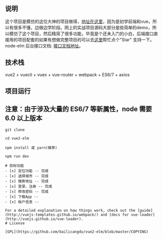 ## 说明
这个项目是模仿的这位大神的项目做得，[地址在这里](https://github.com/bailicangdu/vue2-elm)，因为是初学前端和vue，所以有很多不懂，边做边学阶段。网上的实战项目源码大部分是些简单的demo，所以模仿了这个项目，然后精简了很多功能，毕竟是个还未入门的小白，后端接口直接用的项目配套的如果有想做完整项目的可以去[这里](https://github.com/bailicangdu/vue2-elm)帮忙点个"Star" 支持一下。
node-elm 后台接口文档: [接口文档地址](https://github.com/bailicangdu/node-elm/blob/master/API.md)。
## 技术栈

vue2 + vuecli + vuex + vue-router + webpack + ES6/7 + axios
## 项目运行

## 注意：由于涉及大量的 ES6/7 等新属性，node 需要 6.0 以上版本

```
git clone 

cd vue2-elm

npm install 或 yarn(推荐)

npm run dev

# 目标功能
- [x] 定位功能 -- 完成
- [x] 选择城市 -- 完成
- [x] 搜索地址 -- 完成 
- [x] 登录、注册 -- 完成
- [x] 修改密码 -- 完成
- [x] 下载App -- 
- [x] 帐户信息 -- 

For a detailed explanation on how things work, check out the [guide](http://vuejs-templates.github.io/webpack/) and [docs for vue-loader](http://vuejs.github.io/vue-loader).
# License

[GPL](https://github.com/bailicangdu/vue2-elm/blob/master/COPYING)
